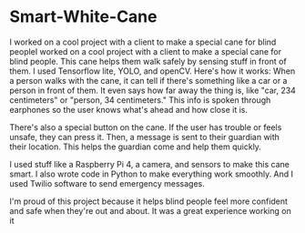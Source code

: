 # Smart-White-Cane
 I worked on a cool project with a client to make a special cane for blind peopleI worked on a cool project with a client to make a special cane for blind people. This cane helps them walk safely by sensing stuff in front of them. I used Tensorflow lite, YOLO, and openCV.
Here's how it works: When a person walks with the cane, it can tell if there's something like a car or a person in front of them. It even says how far away the thing is, like "car, 234 centimeters" or "person, 34 centimeters." This info is spoken through earphones so the user knows what's ahead and how close it is.

There's also a special button on the cane. If the user has trouble or feels unsafe, they can press it. Then, a message is sent to their guardian with their location. This helps the guardian come and help them quickly.

I used stuff like a Raspberry Pi 4, a camera, and sensors to make this cane smart. I also wrote code in Python to make everything work smoothly. And I used Twilio software to send emergency messages.

I'm proud of this project because it helps blind people feel more confident and safe when they're out and about. It was a great experience working on it
